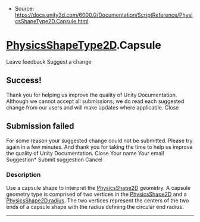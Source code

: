 * Source: https://docs.unity3d.com/6000.0/Documentation/ScriptReference/PhysicsShapeType2D.Capsule.html

#  [PhysicsShapeType2D](https://docs.unity3d.com/6000.0/Documentation/ScriptReference/PhysicsShapeType2D.html).Capsule
Leave feedback
Suggest a change
## Success!
Thank you for helping us improve the quality of Unity Documentation. Although we cannot accept all submissions, we do read each suggested change from our users and will make updates where applicable.
Close
## Submission failed
For some reason your suggested change could not be submitted. Please <a>try again</a> in a few minutes. And thank you for taking the time to help us improve the quality of Unity Documentation.
Close
Your name Your email Suggestion* Submit suggestion
Cancel
### Description
Use a capsule shape to interpret the [PhysicsShape2D](https://docs.unity3d.com/6000.0/Documentation/ScriptReference/PhysicsShape2D.html) geometry.
A capsule geometry type is comprised of two vertices in the [PhysicsShape2D](https://docs.unity3d.com/6000.0/Documentation/ScriptReference/PhysicsShape2D.html) and a [PhysicsShape2D.radius](https://docs.unity3d.com/6000.0/Documentation/ScriptReference/PhysicsShape2D-radius.html). The two vertices represent the centers of the two ends of a capsule shape with the radius defining the circular end radius.
* * *
